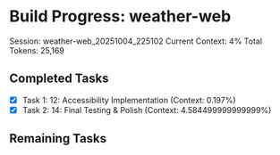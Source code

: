 # Build Progress: weather-web
Session: weather-web_20251004_225102
Current Context: 4%
Total Tokens: 25,169

## Completed Tasks
- [x] Task 1: 12: Accessibility Implementation (Context: 0.197%)
- [x] Task 2: 14: Final Testing & Polish (Context: 4.584499999999999%)

## Remaining Tasks
